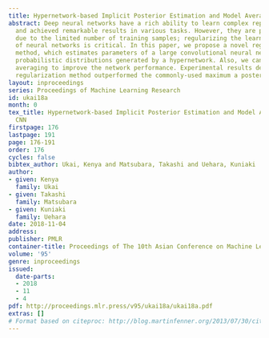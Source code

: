 ```yaml
---
title: Hypernetwork-based Implicit Posterior Estimation and Model Averaging of CNN
abstract: Deep neural networks have a rich ability to learn complex representations
  and achieved remarkable results in various tasks. However, they are prone to overfitting
  due to the limited number of training samples; regularizing the learning process
  of neural networks is critical. In this paper, we propose a novel regularization
  method, which estimates parameters of a large convolutional neural network as implicit
  probabilistic distributions generated by a hypernetwork. Also, we can perform model
  averaging to improve the network performance. Experimental results demonstrate our
  regularization method outperformed the commonly-used maximum a posterior (MAP) estimation.
layout: inproceedings
series: Proceedings of Machine Learning Research
id: ukai18a
month: 0
tex_title: Hypernetwork-based Implicit Posterior Estimation and Model Averaging of
  CNN
firstpage: 176
lastpage: 191
page: 176-191
order: 176
cycles: false
bibtex_author: Ukai, Kenya and Matsubara, Takashi and Uehara, Kuniaki
author:
- given: Kenya
  family: Ukai
- given: Takashi
  family: Matsubara
- given: Kuniaki
  family: Uehara
date: 2018-11-04
address: 
publisher: PMLR
container-title: Proceedings of The 10th Asian Conference on Machine Learning
volume: '95'
genre: inproceedings
issued:
  date-parts:
  - 2018
  - 11
  - 4
pdf: http://proceedings.mlr.press/v95/ukai18a/ukai18a.pdf
extras: []
# Format based on citeproc: http://blog.martinfenner.org/2013/07/30/citeproc-yaml-for-bibliographies/
---
```

